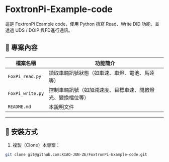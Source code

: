# FoxtronPi-Example-code

這是 FoxtronPi Example code，使用 Python 撰寫 Read、Write DID 功能，並透過 UDS / DOIP 與FD進行通訊。

## 📁 專案內容

| 檔案名稱       | 功能簡介                     |
|----------------|------------------------------|
| `FoxPi_read.py`  | 讀取車輛訊號狀態（如車速、車燈、電池、馬達等） |
| `FoxPi_write.py` | 控制車輛訊號（如加減速度、目標車速、開啟燈光、變換檔位等）    |
| `README.md`     | 本說明文件                  |

---

## 🚀 安裝方式

1. 複製（Clone）本專案：
```bash
git clone git@github.com:XIAO-JUN-ZE/FoxtronPi-Example-code.git
